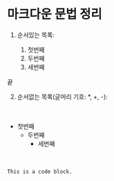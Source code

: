 # 마크다운 문법 정리

1. 순서있는 목록:

    1. 첫번째
    2. 두번째
    3. 세번째

끝

2. 순서없는 목록(글머리 기호: *, +, -):

　
   * 첫번째
     * 두번째
        * 세번째

　


    This is a code block.
    

　
     

